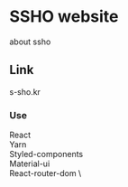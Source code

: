 # SSHO website

about ssho

## Link

s-sho.kr

### Use

React \
Yarn \
Styled-components \
Material-ui \
React-router-dom \
